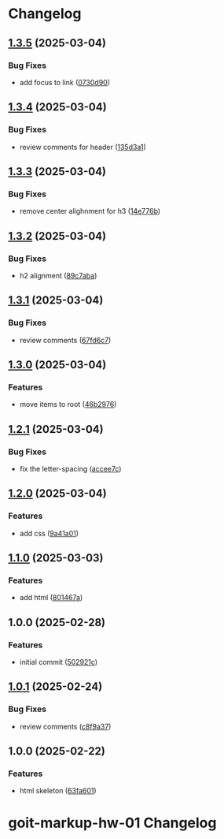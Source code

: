 # Changelog

## [1.3.5](https://gitlab.com/goit-uni/html-css-fls/goit-markup-hw-02/compare/1.3.4...1.3.5) (2025-03-04)

### Bug Fixes

* add focus to link ([0730d90](https://gitlab.com/goit-uni/html-css-fls/goit-markup-hw-02/commit/0730d90124158f31f349a3cd74b431a53873bb19))

## [1.3.4](https://gitlab.com/goit-uni/html-css-fls/goit-markup-hw-02/compare/1.3.3...1.3.4) (2025-03-04)

### Bug Fixes

* review comments for header ([135d3a1](https://gitlab.com/goit-uni/html-css-fls/goit-markup-hw-02/commit/135d3a1e32d57768fc2ecb57876d4ab0422698c3))

## [1.3.3](https://gitlab.com/goit-uni/html-css-fls/goit-markup-hw-02/compare/1.3.2...1.3.3) (2025-03-04)

### Bug Fixes

* remove center alighnment for h3 ([14e776b](https://gitlab.com/goit-uni/html-css-fls/goit-markup-hw-02/commit/14e776b04ca5c812c1bd217f3c0c2ca2007e14dd))

## [1.3.2](https://gitlab.com/goit-uni/html-css-fls/goit-markup-hw-02/compare/1.3.1...1.3.2) (2025-03-04)

### Bug Fixes

* h2 alignment ([89c7aba](https://gitlab.com/goit-uni/html-css-fls/goit-markup-hw-02/commit/89c7aba64442d6da65c08cb82e6c29fe011542b6))

## [1.3.1](https://gitlab.com/goit-uni/html-css-fls/goit-markup-hw-02/compare/1.3.0...1.3.1) (2025-03-04)

### Bug Fixes

* review comments ([67fd6c7](https://gitlab.com/goit-uni/html-css-fls/goit-markup-hw-02/commit/67fd6c726996f73b36aaeb85dcc7f4914d96f5e0))

## [1.3.0](https://gitlab.com/goit-uni/html-css-fls/goit-markup-hw-02/compare/1.2.1...1.3.0) (2025-03-04)

### Features

* move items to root ([46b2976](https://gitlab.com/goit-uni/html-css-fls/goit-markup-hw-02/commit/46b29765e3ba64e66087be286c84c6ba3a7d89a7))

## [1.2.1](https://gitlab.com/goit-uni/html-css-fls/goit-markup-hw-02/compare/1.2.0...1.2.1) (2025-03-04)

### Bug Fixes

* fix the letter-spacing ([accee7c](https://gitlab.com/goit-uni/html-css-fls/goit-markup-hw-02/commit/accee7cce38f95ecc4aa2214f3ff29ed3b632911))

## [1.2.0](https://gitlab.com/goit-uni/html-css-fls/goit-markup-hw-02/compare/1.1.0...1.2.0) (2025-03-04)

### Features

* add css ([9a41a01](https://gitlab.com/goit-uni/html-css-fls/goit-markup-hw-02/commit/9a41a01f3f31e6105c1819834e9af206986be60d))

## [1.1.0](https://gitlab.com/goit-uni/html-css-fls/goit-markup-hw-02/compare/1.0.0...1.1.0) (2025-03-03)

### Features

* add html ([801467a](https://gitlab.com/goit-uni/html-css-fls/goit-markup-hw-02/commit/801467a59268dc5ef2bbdebe1c215abcbbac8ce1))

## 1.0.0 (2025-02-28)

### Features

* initial commit ([502921c](https://gitlab.com/goit-uni/html-css-fls/goit-markup-hw-02/commit/502921cd7959bd26e77de318c039e4dbde68e4be))

## [1.0.1](https://gitlab.com/goit-uni/html-css-fls/goit-markup-hw-01/compare/1.0.0...1.0.1) (2025-02-24)

### Bug Fixes

* review comments ([c8f9a37](https://gitlab.com/goit-uni/html-css-fls/goit-markup-hw-01/commit/c8f9a37ef9f796cfbb23afd0649b5ebce29d9370))

## 1.0.0 (2025-02-22)

### Features

* html skeleton ([63fa601](https://gitlab.com/goit-uni/html-css-fls/goit-markup-hw-01/commit/63fa60172968fd8202ad186455b4e7f3d2df5420))

# goit-markup-hw-01 Changelog
